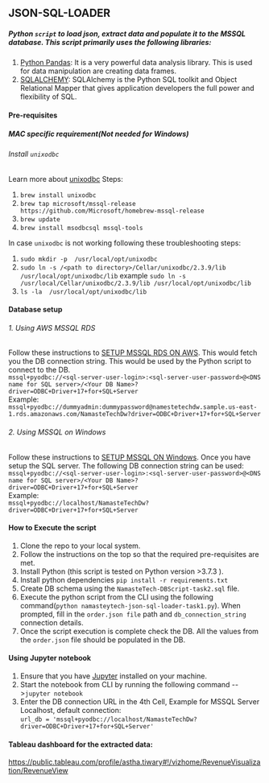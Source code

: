 ## JSON-SQL-LOADER

##### Python `script` to load json, extract data and populate it to the MSSQL database. This script primarily uses the following libraries:
1. [Python Pandas](https://pandas.pydata.org/): It is a very powerful data analysis library. This is used for data manipulation are creating data frames.
2. [SQLALCHEMY](https://www.sqlalchemy.org/): SQLAlchemy is the Python SQL toolkit and Object Relational Mapper that gives application developers the full power and flexibility of SQL.

#### Pre-requisites

##### MAC specific requirement(Not needed for Windows)
###### Install `unixodbc`
Learn more about [unixodbc](http://www.unixodbc.org/)
Steps:
1. `brew install unixodbc`
2. `brew tap microsoft/mssql-release https://github.com/Microsoft/homebrew-mssql-release`
3. `brew update`
4. `brew install msodbcsql mssql-tools`

In case `unixodbc` is not working following these troubleshooting steps:

1. `sudo mkdir -p  /usr/local/opt/unixodbc`
2. `sudo ln -s /<path to directory>/Cellar/unixodbc/2.3.9/lib /usr/local/opt/unixodbc/lib` example `sudo ln -s /usr/local/Cellar/unixodbc/2.3.9/lib /usr/local/opt/unixodbc/lib`
3. `ls -la  /usr/local/opt/unixodbc/lib`


#### Database setup
###### 1. Using AWS MSSQL RDS
Follow these instructions to [SETUP MSSQL RDS ON AWS](https://docs.aws.amazon.com/AmazonRDS/latest/UserGuide/USER_ConnectToMicrosoftSQLServerInstance.html).
This would fetch you the DB connection string. This would be used by the Python script to connect to the DB.\
`mssql+pyodbc://<sql-server-user-login>:<sql-server-user-password>@<DNS name for SQL server>/<Your DB Name>?driver=ODBC+Driver+17+for+SQL+Server`\
Example:\
`mssql+pyodbc://dummyadmin:dummypassword@namestetechdw.sample.us-east-1.rds.amazonaws.com/NamasteTechDw?driver=ODBC+Driver+17+for+SQL+Server`

###### 2. Using MSSQL on Windows
Follow these instructions to [SETUP MSSQL ON Windows](https://docs.microsoft.com/en-us/sql/database-engine/install-windows/install-sql-server?view=sql-server-ver15).
Once you have setup the SQL server. The following DB connection string can be used:\
`mssql+pyodbc://<sql-server-user-login>:<sql-server-user-password>@<DNS name for SQL server>/<Your DB Name>?driver=ODBC+Driver+17+for+SQL+Server`\
Example:\
`mssql+pyodbc://localhost/NamasteTechDw?driver=ODBC+Driver+17+for+SQL+Server`




#### How to Execute the script
1. Clone the repo to your local system.
2. Follow the instructions on the top so that the required pre-requisites are met.
3. Install Python (this script is tested on Python version >3.7.3 ).
4. Install python dependencies `pip install -r requirements.txt`
5. Create DB schema using the `NamasteTech-DBScript-task2.sql` file.
6. Execute the python script from the CLI using the following command(`python namasteytech-json-sql-loader-task1.py`). When prompted, fill in the `order.json file` path and `db_connection_string` connection details. 
7. Once the script execution is complete check the DB. All the values from the `order.json` file should be populated in the DB.


#### Using Jupyter notebook
1. Ensure that you have [Jupyter](https://jupyter.org/install) installed on your machine.
2. Start the notebook from CLI by running the following command -->`jupyter notebook`
3. Enter the DB connection URL in the 4th Cell, Example for MSSQL Server Localhost, default connection:\
`url_db = 'mssql+pyodbc://localhost/NamasteTechDw?driver=ODBC+Driver+17+for+SQL+Server'`


#### Tableau dashboard for the extracted data:
https://public.tableau.com/profile/astha.tiwary#!/vizhome/RevenueVisualization/RevenueView

